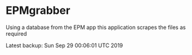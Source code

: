 # EPMgrabber
Using a database from the EPM app this application scrapes the files as required


Latest backup: Sun Sep 29 00:06:01 UTC 2019
